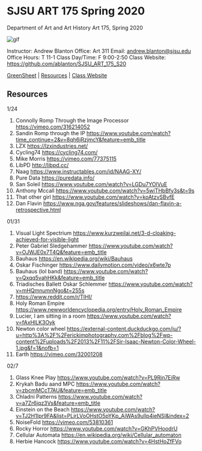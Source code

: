 **SJSU ART 175 Spring 2020**
======================
Department of Art and Art History
Art 175, Spring 2020

![gif](https://i.imgur.com/pS5lIDd.gif)

Instructor: Andrew Blanton
Office: Art 311
Email: andrew.blanton@sjsu.edu
Office Hours: T 11-1
Class Day/Time: F 9:00-2:50
Class Website: https://github.com/ablanton/SJSU_ART_175_S20

[GreenSheet](https://github.com/ablanton/SJSU_ART_175_S20/blob/master/GREENSHEET.md)
| [Resources](https://github.com/ablanton/SJSU_ART_175_S20/blob/master/RESOURCES.md)
| [Class Website](https://github.com/ablanton/SJSU_ART_175_S20)

Resources
---------
1/24
1. Connolly Romp Through the Image Processor https://vimeo.com/316214052
2. Sandin Romp through the IP https://www.youtube.com/watch?time_continue=2&v=8qh6jRzjmcY&feature=emb_title
3. LZX https://lzxindustries.net/
4. Cycling74 https://cycling74.com/
5. Mike Morris https://vimeo.com/77375115
6. LibPD http://libpd.cc/
7. Naag https://www.instructables.com/id/NAAG-XY/
8. Pure Data https://puredata.info/
9. San Soleil https://www.youtube.com/watch?v=LGDu7YOlVuE
10. Anthony Mccall https://www.youtube.com/watch?v=5wiTHbBfy3s&t=9s
11. That other girl https://www.youtube.com/watch?v=koAtzvSBvfE
12. Dan Flavin https://www.nga.gov/features/slideshows/dan-flavin-a-retrospective.html

01/31
1. Visual Light Spectrium https://www.kurzweilai.net/3-d-cloaking-achieved-for-visible-light
2. Peter Gabriel Sledgehammer https://www.youtube.com/watch?v=OJWJE0x7T4Q&feature=emb_title
3. Bauhaus https://en.wikipedia.org/wiki/Bauhaus
4. Oskar Fischinger https://www.dailymotion.com/video/x6wte7p
5. Bauhaus (lol band) https://www.youtube.com/watch?v=Qxqq5vahHKk&feature=emb_title
6. Triadisches Ballett Oskar Schlemmer https://www.youtube.com/watch?v=mHQmnumnNgo&t=255s
7. https://www.reddit.com/r/TIHI/
8. Holy Roman Empire https://www.newworldencyclopedia.org/entry/Holy_Roman_Empire
9. Lucier, I am sitting in a room https://www.youtube.com/watch?v=fAxHlLK3Oyk
10. Newton color wheel https://external-content.duckduckgo.com/iu/?u=http%3A%2F%2Ferickimphotography.com%2Fblog%2Fwp-content%2Fuploads%2F2013%2F11%2FSir-Isaac-Newton-Color-Wheel-1.jpg&f=1&nofb=1
11. Earth https://vimeo.com/32001208

02/7
1. Glass Knee Play https://www.youtube.com/watch?v=PL9Rjn7EiRw
2. Krykah Badu aand MPC https://www.youtube.com/watch?v=zbcmMCcT7AU&feature=emb_title
3. Chladni Patterns https://www.youtube.com/watch?v=a7Zr6jqz3Vs&feature=emb_title
4. Einstein on the Beach https://www.youtube.com/watch?v=TJ2H1Ipr9FA&list=PLirLVoOHstO5pYKp_AiWAs9ullp4ieNSl&index=2
5. NoiseFold https://vimeo.com/53810361
6. Rocky Horror https://www.youtube.com/watch?v=GKhPVHoodrU
7. Cellular Automata https://en.wikipedia.org/wiki/Cellular_automaton
8. Herbie Hancock https://www.youtube.com/watch?v=4HstHoZfFVo

